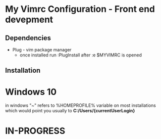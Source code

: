 # My Vimrc Configuration - Front end devepment

##  Dependencies

* Plug - vim package manager 
	* once installed run :PlugInstall after :e $MYVIMRC is opened

## Installation

# Windows 10

in windows "~" refers to %HOMEPROFILE% variable on most installations which would point you usually to **C:/Users/{currentUserLogin}**

# IN-PROGRESS

